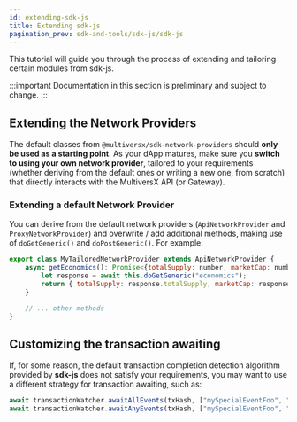 ```yaml
---
id: extending-sdk-js
title: Extending sdk-js
pagination_prev: sdk-and-tools/sdk-js/sdk-js
---
```


[comment]: # (mx-abstract)

This tutorial will guide you through the process of extending and tailoring certain modules from sdk-js.

:::important
Documentation in this section is preliminary and subject to change.
:::

[comment]: # (mx-context-auto)

## Extending the Network Providers

The default classes from `@multiversx/sdk-network-providers` should **only be used as a starting point**. As your dApp matures, make sure you **switch to using your own network provider**, tailored to your requirements (whether deriving from the default ones or writing a new one, from scratch) that directly interacts with the MultiversX API (or Gateway).

[comment]: # (mx-context-auto)

### Extending a default Network Provider

You can derive from the default network providers (`ApiNetworkProvider` and `ProxyNetworkProvider`) and overwrite / add additional methods, making use of `doGetGeneric()` and `doPostGeneric()`. For example:

```js
export class MyTailoredNetworkProvider extends ApiNetworkProvider {
    async getEconomics(): Promise<{totalSupply: number, marketCap: number}> {
        let response = await this.doGetGeneric("economics");
        return { totalSupply: response.totalSupply, marketCap: response.marketCap }
    }

    // ... other methods
}
```

[comment]: # (mx-context-auto)

## Customizing the transaction awaiting

If, for some reason, the default transaction completion detection algorithm provided by **sdk-js** does not satisfy your requirements, you may want to use a different strategy for transaction awaiting, such as:

```js
await transactionWatcher.awaitAllEvents(txHash, ["mySpecialEventFoo", "mySpecialEventBar"]);
await transactionWatcher.awaitAnyEvents(txHash, ["mySpecialEventFoo", "mySpecialEventBar"]);
```
